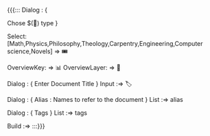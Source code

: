 {{{:::
Dialog : {

Chose $(🎫) type 
}

Select: [Math,Physics,Philosophy,Theology,Carpentry,Engineering,Computer science,Novels] => 🎟️


OverviewKey: => 📊
OverviewLayer: => 🎫

Dialog : {
Enter Document Title 
}
Input :=> 🏷️


Dialog : {
Alias : 
Names to refer to the document
}
List :=> alias

Dialog : {
Tags 
}
List :=> tags

Build :=>
:::}}}